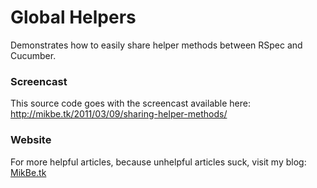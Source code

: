 # Global Helpers

Demonstrates how to easily share helper methods between RSpec and Cucumber.

### Screencast

This source code goes with the screencast available here:
<a href="http://mikbe.tk/2011/03/09/sharing-helper-methods/">http://mikbe.tk/2011/03/09/sharing-helper-methods/</a>

### Website

For more helpful articles, because unhelpful articles suck, visit my blog:  
<a href="http://mikbe.tk">MikBe.tk</a>